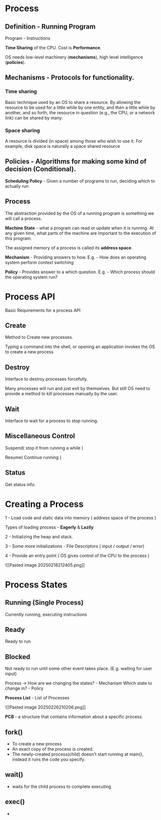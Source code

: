 
# Process

## Definition - **Running Program**

Program - Instructions

**Time Sharing** of the CPU. Cost is **Performance**.

OS needs low-level machinery (**mechanisms**), high level intelligence (**policies**).

## Mechanisms - Protocols for functionality.

### Time sharing
Basic technique used by an OS to share a resource. By allowing the resource to be used for a little while by one entity, and then a little while by another, and so forth, the resource in question (e.g., the CPU, or a network link) can be shared by many.

### Space sharing
A resource is divided (in space) among those who wish to use it. For example, disk space is naturally a space shared resource

## Policies - Algorithms for making some kind of decision (Conditional).

**Scheduling Policy** - Given a number of programs to run, deciding which to actually run

## Process

The abstraction provided by the OS of a running program is something we will call a process.

**Machine State** - what a program can read or update when it is running. At any given time, what parts of the machine are important to the execution of this program.

The assigned memory of a process is called its **address space**.

**Mechanism** - Providing answers to how. E.g. - How does an operating system perform context switching

**Policy** - Provides answer to a which question. E.g. - Which process should the operating system run?

# Process API 

Basic Requirements for a process API

## Create

Method to Create new processes.

Typing a command into the shell, or opening an application invokes the OS to create a new process

## Destroy

Interface to destroy processes forcefully.

Many processes will run and just exit by themselves. But still OS need to provide a method to kill processes manually by the user.

## Wait

Interface to wait for a process to stop running.

## Miscellaneous Control

Suspend( stop it from running a while )

Resume( Continue running )

## Status

Get status info.

# Creating a Process

1 - Load code and static data into memory ( address space of the process )

Types of loading process - **Eagerly** & **Lazily**

2 - Initializing the heap and stack.

3 - Some more initializations - File Descriptors ( input / output / error)

4 - Provide an entry point ( OS gives control of the CPU to the process )

![[Pasted image 20250218212405.png]]

# Process States

## Running (Single Process)

Currently running, executing instructions

## Ready

Ready to run

## Blocked

Not ready to run until some other event takes place. (E.g. waiting for user input)

Process -> How are we changing the states? - Mechanism
			Which state to change in? - Policy

**Process List** - List of Processes

![[Pasted image 20250226210206.png]]

**PCB** - a structure that contains information about a specific process.



## fork()

- To create a new process
- An exact copy of the process is created.
- The newly-created process(child) doesn't start running at main(), instead it runs the code you specify.

## wait()
- waits for the child process to complete executing

## exec()
- 